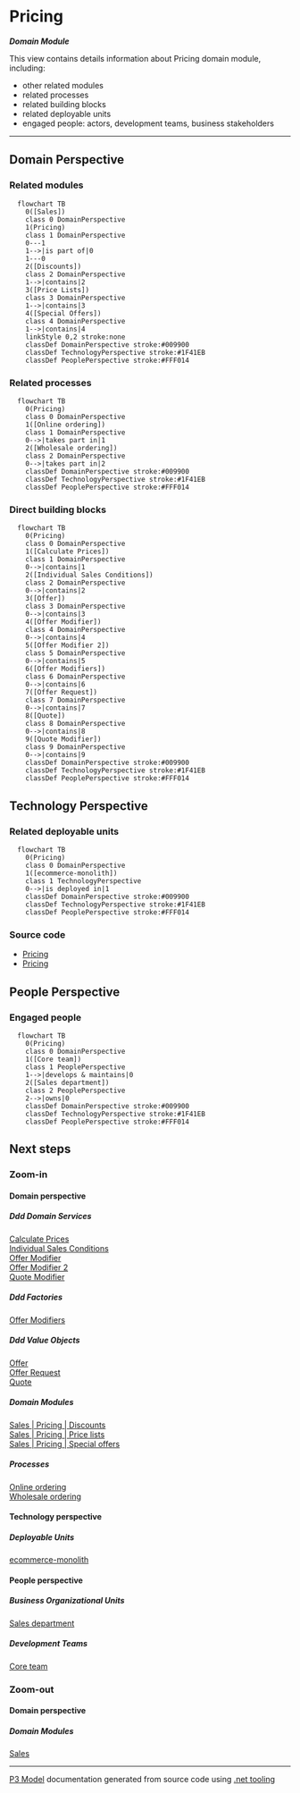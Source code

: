 ﻿
# Pricing

***Domain Module***  

This view contains details information about Pricing domain module, including:
- other related modules
- related processes
- related building blocks
- related deployable units
- engaged people: actors, development teams, business stakeholders  

---



## Domain Perspective


### Related modules

```mermaid
  flowchart TB
    0([Sales])
    class 0 DomainPerspective
    1(Pricing)
    class 1 DomainPerspective
    0---1
    1-->|is part of|0
    1---0
    2([Discounts])
    class 2 DomainPerspective
    1-->|contains|2
    3([Price Lists])
    class 3 DomainPerspective
    1-->|contains|3
    4([Special Offers])
    class 4 DomainPerspective
    1-->|contains|4
    linkStyle 0,2 stroke:none
    classDef DomainPerspective stroke:#009900
    classDef TechnologyPerspective stroke:#1F41EB
    classDef PeoplePerspective stroke:#FFF014
```

### Related processes

```mermaid
  flowchart TB
    0(Pricing)
    class 0 DomainPerspective
    1([Online ordering])
    class 1 DomainPerspective
    0-->|takes part in|1
    2([Wholesale ordering])
    class 2 DomainPerspective
    0-->|takes part in|2
    classDef DomainPerspective stroke:#009900
    classDef TechnologyPerspective stroke:#1F41EB
    classDef PeoplePerspective stroke:#FFF014
```

### Direct building blocks

```mermaid
  flowchart TB
    0(Pricing)
    class 0 DomainPerspective
    1([Calculate Prices])
    class 1 DomainPerspective
    0-->|contains|1
    2([Individual Sales Conditions])
    class 2 DomainPerspective
    0-->|contains|2
    3([Offer])
    class 3 DomainPerspective
    0-->|contains|3
    4([Offer Modifier])
    class 4 DomainPerspective
    0-->|contains|4
    5([Offer Modifier 2])
    class 5 DomainPerspective
    0-->|contains|5
    6([Offer Modifiers])
    class 6 DomainPerspective
    0-->|contains|6
    7([Offer Request])
    class 7 DomainPerspective
    0-->|contains|7
    8([Quote])
    class 8 DomainPerspective
    0-->|contains|8
    9([Quote Modifier])
    class 9 DomainPerspective
    0-->|contains|9
    classDef DomainPerspective stroke:#009900
    classDef TechnologyPerspective stroke:#1F41EB
    classDef PeoplePerspective stroke:#FFF014
```

## Technology Perspective


### Related deployable units

```mermaid
  flowchart TB
    0(Pricing)
    class 0 DomainPerspective
    1([ecommerce-monolith])
    class 1 TechnologyPerspective
    0-->|is deployed in|1
    classDef DomainPerspective stroke:#009900
    classDef TechnologyPerspective stroke:#1F41EB
    classDef PeoplePerspective stroke:#FFF014
```

### Source code

- [Pricing](../../../../../../../Sources/Sales/Sales.Adapters/Pricing/Discounts)
- [Pricing](../../../../../../../Sources/Sales/Sales.DeepModel/Pricing)

## People Perspective


### Engaged people

```mermaid
  flowchart TB
    0(Pricing)
    class 0 DomainPerspective
    1([Core team])
    class 1 PeoplePerspective
    1-->|develops & maintains|0
    2([Sales department])
    class 2 PeoplePerspective
    2-->|owns|0
    classDef DomainPerspective stroke:#009900
    classDef TechnologyPerspective stroke:#1F41EB
    classDef PeoplePerspective stroke:#FFF014
```

## Next steps


### Zoom-in


#### Domain perspective


##### Ddd Domain Services

[Calculate Prices](CalculatePrices.md)  
[Individual Sales Conditions](IndividualSalesConditions.md)  
[Offer Modifier](OfferModifier.md)  
[Offer Modifier 2](OfferModifier2.md)  
[Quote Modifier](QuoteModifier.md)  

##### Ddd Factories

[Offer Modifiers](OfferModifiers.md)  

##### Ddd Value Objects

[Offer](Offer.md)  
[Offer Request](OfferRequest.md)  
[Quote](Quote.md)  

##### Domain Modules

[Sales | Pricing | Discounts](Discounts/Discounts.md)  
[Sales | Pricing | Price lists](PriceLists/PriceLists.md)  
[Sales | Pricing | Special offers](SpecialOffers/SpecialOffers.md)  

##### Processes

[Online ordering](../../../Processes/OnlineOrdering.md)  
[Wholesale ordering](../../../Processes/WholesaleOrdering.md)  

#### Technology perspective


##### Deployable Units

[ecommerce-monolith](../../../../Technology/DeployableUnits/EcommerceMonolith.md)  

#### People perspective


##### Business Organizational Units

[Sales department](../../../../People/BusinessOrganizationalUnits/SalesDepartment.md)  

##### Development Teams

[Core team](../../../../People/DevelopmentTeams/CoreTeam.md)  

### Zoom-out


#### Domain perspective


##### Domain Modules

[Sales](../Sales.md)  

---

[P3 Model](https://github.com/P3-model/P3-model) documentation generated from source code using [.net tooling](https://github.com/P3-model/P3-model-dotnet)
